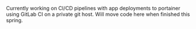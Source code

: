 Currently working on CI/CD pipelines with app deployments to portainer using GitLab CI on a private git host. Will move code here when finished this spring.
